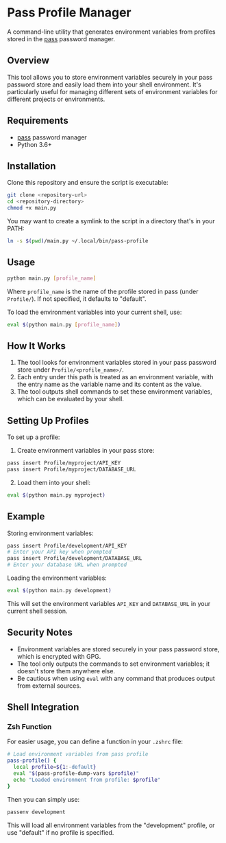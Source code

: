 # Pass Profile Manager

A command-line utility that generates environment variables from profiles stored in the [pass](https://www.passwordstore.org/) password manager.

## Overview

This tool allows you to store environment variables securely in your pass password store and easily load them into your shell environment. It's particularly useful for managing different sets of environment variables for different projects or environments.

## Requirements

- [pass](https://www.passwordstore.org/) password manager
- Python 3.6+

## Installation

Clone this repository and ensure the script is executable:

```bash
git clone <repository-url>
cd <repository-directory>
chmod +x main.py
```

You may want to create a symlink to the script in a directory that's in your PATH:

```bash
ln -s $(pwd)/main.py ~/.local/bin/pass-profile
```

## Usage

```bash
python main.py [profile_name]
```

Where `profile_name` is the name of the profile stored in pass (under `Profile/`). If not specified, it defaults to "default".

To load the environment variables into your current shell, use:

```bash
eval $(python main.py [profile_name])
```

## How It Works

1. The tool looks for environment variables stored in your pass password store under `Profile/<profile_name>/`.
2. Each entry under this path is treated as an environment variable, with the entry name as the variable name and its content as the value.
3. The tool outputs shell commands to set these environment variables, which can be evaluated by your shell.

## Setting Up Profiles

To set up a profile:

1. Create environment variables in your pass store:

```bash
pass insert Profile/myproject/API_KEY
pass insert Profile/myproject/DATABASE_URL
```

2. Load them into your shell:

```bash
eval $(python main.py myproject)
```

## Example

Storing environment variables:
```bash
pass insert Profile/development/API_KEY
# Enter your API key when prompted
pass insert Profile/development/DATABASE_URL
# Enter your database URL when prompted
```

Loading the environment variables:
```bash
eval $(python main.py development)
```

This will set the environment variables `API_KEY` and `DATABASE_URL` in your current shell session.

## Security Notes

- Environment variables are stored securely in your pass password store, which is encrypted with GPG.
- The tool only outputs the commands to set environment variables; it doesn't store them anywhere else.
- Be cautious when using `eval` with any command that produces output from external sources.

## Shell Integration

### Zsh Function

For easier usage, you can define a function in your `.zshrc` file:

```zsh
# Load environment variables from pass profile
pass-profile() {
  local profile=${1:-default}
  eval "$(pass-profile-dump-vars $profile)"
  echo "Loaded environment from profile: $profile"
}
```

Then you can simply use:

```bash
passenv development
```

This will load all environment variables from the "development" profile, or use "default" if no profile is specified.

